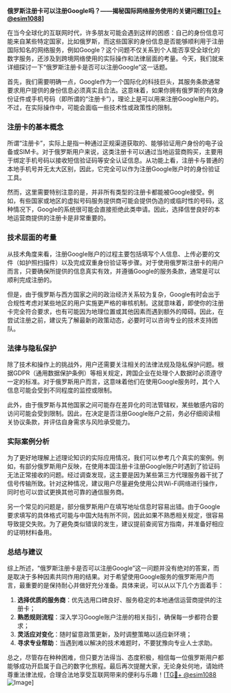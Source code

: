 **俄罗斯注册卡可以注册Google吗？——揭秘国际网络服务使用的关键问题[[TG💪+ @esim1088](https://t.me/s/esim1088)]**

在当今全球化的互联网时代，许多朋友可能会遇到这样的困惑：自己的身份信息可能来自某些特定国家，比如俄罗斯，而这些国家的身份信息是否能够顺利用于注册国际知名的网络服务，例如Google？这个问题不仅关系到个人能否享受全球化的数字服务，还涉及到跨境网络使用的实际操作和法律层面的考量。今天，我们就来详细探讨一下“俄罗斯注册卡是否可以注册Google”这一话题。

首先，我们需要明确一点，Google作为一个国际化的科技巨头，其服务条款通常要求用户提供的身份信息必须真实且合法。这意味着，如果你拥有俄罗斯的有效身份证件或手机号码（即所谓的“注册卡”），理论上是可以用来注册Google账户的。不过，在实际操作中，可能会面临一些技术性或政策性的限制。

### 注册卡的基本概念

所谓“注册卡”，实际上是指一种通过正规渠道获取的、能够验证用户身份的电子设备或SIM卡。对于俄罗斯用户来说，这类注册卡可以通过当地运营商购买，主要用于绑定手机号码以接收短信验证码等安全认证信息。从功能上看，注册卡与普通的本地手机号并无太大区别，因此，它完全可以作为注册Google账户时的身份验证工具。

然而，这里需要特别注意的是，并非所有类型的注册卡都能被Google接受。例如，有些国家或地区的虚拟号码服务提供商可能会提供伪造的或临时性的号码，这种情况下，Google的系统很可能会直接拒绝此类申请。因此，选择信誉良好的本地运营商提供的注册卡是非常重要的。

### 技术层面的考量

从技术角度来看，注册Google账户的过程主要包括填写个人信息、上传必要的文件（如护照扫描件）以及完成双重身份验证等步骤。对于使用俄罗斯注册卡的用户而言，只要确保所提供的信息真实有效，并遵循Google的服务条款，通常是可以顺利完成注册的。

但是，由于俄罗斯与西方国家之间的政治经济关系较为复杂，Google有时会出于合规性考虑对某些地区的用户实施更严格的审核机制。这就意味着，即使你的注册卡完全符合要求，也有可能因为地理位置或其他因素而遇到额外的障碍。因此，在尝试注册之前，建议先了解最新的政策动态，必要时可以咨询专业的技术支持团队。

### 法律与隐私保护

除了技术和操作上的挑战外，用户还需要关注相关的法律法规及隐私保护问题。根据GDPR（通用数据保护条例）等相关规定，跨国企业在处理个人数据时必须遵守一定的标准。对于俄罗斯用户而言，这意味着他们在使用Google服务时，其个人信息可能会受到不同程度的监控或限制。

此外，由于俄罗斯与其他国家之间可能存在差异化的司法管辖权，某些敏感内容的访问可能会受到限制。因此，在决定是否注册Google账户之前，务必仔细阅读相关协议条款，并评估自身需求与风险承受能力。

### 实际案例分析

为了更好地理解上述理论知识的实际应用情况，我们可以参考几个真实的案例。例如，有部分俄罗斯用户反映，在使用本国注册卡注册Google账户时遇到了验证码无法正常接收的问题。经过调查发现，这主要是因为某些第三方代理服务器干扰了信号传输所致。针对这种情况，建议用户尽量避免使用公共Wi-Fi网络进行操作，同时也可以尝试更换其他可靠的通信服务商。

另一个常见的问题是，部分俄罗斯用户在填写地址信息时容易出错。由于Google要求填写的具体格式可能与中国大陆有所不同，因此如果不熟悉相关规定，很容易导致提交失败。为了避免类似错误的发生，建议提前查阅官方指南，并准备好相应的证明材料备用。

### 总结与建议

综上所述，“俄罗斯注册卡是否可以注册Google”这一问题并没有绝对的答案，而是取决于多种因素共同作用的结果。对于希望使用Google服务的俄罗斯用户而言，最重要的是保持耐心并做好充分准备。具体来说，可以从以下几个方面着手：

1. **选择优质的服务商**：优先选用口碑良好、服务稳定的本地通信运营商提供的注册卡；
2. **熟悉规则流程**：深入学习Google账户注册的相关指引，确保每一步都符合要求；
3. **灵活应对变化**：随时留意政策更新，及时调整策略以适应新环境；
4. **寻求专业帮助**：当遇到难以解决的技术难题时，不要犹豫向专业人士求助。

总之，尽管存在种种困难，但只要方法得当、态度积极，相信每一位俄罗斯用户都能够成功开启属于自己的数字化旅程。最后再次提醒大家，无论身处何地，请始终尊重法律法规，合理合法地享受互联网带来的便利与乐趣！[[TG💪+ @esim1088](https://t.me/s/esim1088) ![Image](https://i.postimg.cc/4NQfJmqS/Snipaste-2025-05-13-00-14-12.png)]